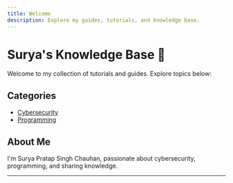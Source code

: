```yaml
---
title: Welcome
description: Explore my guides, tutorials, and knowledge base.
---
```


# Surya's Knowledge Base 🌙

Welcome to my collection of tutorials and guides. Explore topics below:

## Categories
- [Cybersecurity](cybersecurity/)
- [Programming](programming/)

## About Me
I'm Surya Pratap Singh Chauhan, passionate about cybersecurity, programming, and sharing knowledge.

---
